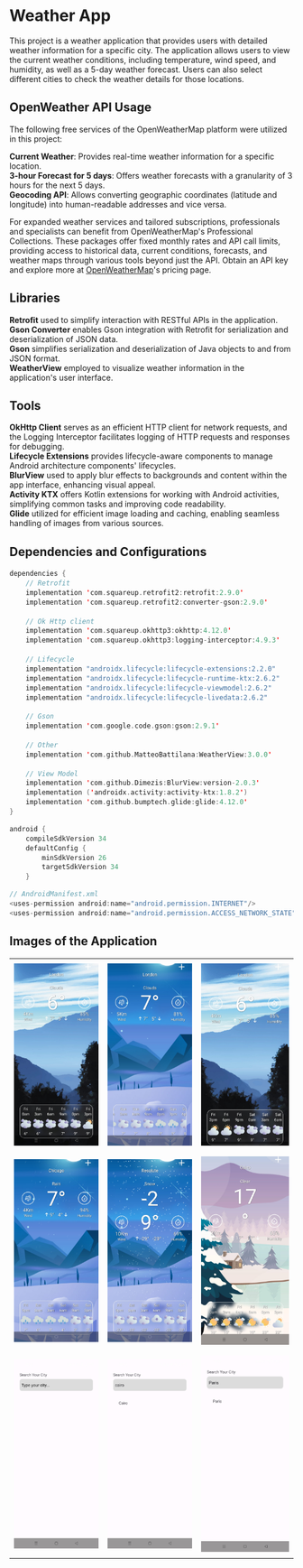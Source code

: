# Weather App

This project is a weather application that provides users with detailed weather information for a specific city. The application allows users to view the current weather conditions, including temperature, wind speed, and humidity, as well as a 5-day weather forecast. Users can also select different cities to check the weather details for those locations.

## OpenWeather API Usage

The following free services of the OpenWeatherMap platform were utilized in this project:

<b>Current Weather</b>: Provides real-time weather information for a specific location.<br/>
<b>3-hour Forecast for 5 days</b>: Offers weather forecasts with a granularity of 3 hours for the next 5 days.<br/>
<b>Geocoding API</b>: Allows converting geographic coordinates (latitude and longitude) into human-readable addresses and vice versa.

For expanded weather services and tailored subscriptions, professionals and specialists can benefit from OpenWeatherMap's Professional Collections. These packages offer fixed monthly rates and API call limits, providing access to historical data, current conditions, forecasts, and weather maps through various tools beyond just the API. Obtain an API key and explore more at <a href="https://openweathermap.org/price">OpenWeatherMap</a>'s pricing page.

## Libraries

<b>Retrofit</b>
used to simplify interaction with RESTful APIs in the application.<br/>
<b>Gson Converter</b>
enables Gson integration with Retrofit for serialization and deserialization of JSON data.<br/>
<b>Gson</b>
simplifies serialization and deserialization of Java objects to and from JSON format.<br/>
<b>WeatherView</b>
employed to visualize weather information in the application's user interface.

## Tools

<b>OkHttp Client</b>
serves as an efficient HTTP client for network requests, and the Logging Interceptor facilitates logging of HTTP requests and responses for debugging.<br/>
<b>Lifecycle Extensions</b>
provides lifecycle-aware components to manage Android architecture components' lifecycles.<br/>
<b>BlurView</b>
used to apply blur effects to backgrounds and content within the app interface, enhancing visual appeal.<br/>
<b>Activity KTX</b>
offers Kotlin extensions for working with Android activities, simplifying common tasks and improving code readability.<br/>
<b>Glide</b>
utilized for efficient image loading and caching, enabling seamless handling of images from various sources.

## Dependencies and Configurations

```kotlin
dependencies {
    // Retrofit
    implementation 'com.squareup.retrofit2:retrofit:2.9.0'
    implementation 'com.squareup.retrofit2:converter-gson:2.9.0'

    // Ok Http client
    implementation 'com.squareup.okhttp3:okhttp:4.12.0'
    implementation 'com.squareup.okhttp3:logging-interceptor:4.9.3'

    // Lifecycle
    implementation "androidx.lifecycle:lifecycle-extensions:2.2.0"
    implementation "androidx.lifecycle:lifecycle-runtime-ktx:2.6.2"
    implementation "androidx.lifecycle:lifecycle-viewmodel:2.6.2"
    implementation "androidx.lifecycle:lifecycle-livedata:2.6.2"

    // Gson
    implementation 'com.google.code.gson:gson:2.9.1'

    // Other
    implementation 'com.github.MatteoBattilana:WeatherView:3.0.0'

    // View Model
    implementation 'com.github.Dimezis:BlurView:version-2.0.3'
    implementation ('androidx.activity:activity-ktx:1.8.2')
    implementation 'com.github.bumptech.glide:glide:4.12.0'
}
```

```kotlin
android {
    compileSdkVersion 34
    defaultConfig {
        minSdkVersion 26
        targetSdkVersion 34
    }
```

```kotlin
// AndroidManifest.xml
<uses-permission android:name="android.permission.INTERNET"/>
<uses-permission android:name="android.permission.ACCESS_NETWORK_STATE" />
```

## Images of the Application

<table style="border-collapse: collapse; width: 100%;">
  <tr>
    <td align="center" style="padding: 8px; border: none;"><img src="https://github.com/reyhanturkkal/Weather-App/blob/master/assets/cloudyCity-1.jpg" alt="cloudy"></td>
    <td align="center" style="padding: 8px; border: none;"><img src="https://github.com/reyhanturkkal/Weather-App/blob/master/assets/cloudyCity-2.jpg" alt="cloudy"></td>
    <td align="center" style="padding: 8px; border: none;"><img src="https://github.com/reyhanturkkal/Weather-App/blob/master/assets/cloudyCity.jpg" alt="cloudy"></td>
  </tr>
      <tr>
    <td align="center" style="padding: 8px; border: none;"><img src="https://github.com/reyhanturkkal/Weather-App/blob/master/assets/rainyCity.jpg" alt="rainy"></td>
    <td align="center" style="padding: 8px; border: none;"><img src="https://github.com/reyhanturkkal/Weather-App/blob/master/assets/snowyCity.jpg" alt="snowy"></td>
    <td align="center" style="padding: 8px; border: none;"><img src="https://github.com/reyhanturkkal/Weather-App/blob/master/assets/clearCity.jpg" alt="clear"></td>
  </tr>
    <tr>
    <td align="center" style="padding: 8px; border: none;"><img src="https://github.com/reyhanturkkal/Weather-App/blob/master/assets/citySearch.jpg" alt="search"></td>
    <td align="center" style="padding: 8px; border: none;"><img src="https://github.com/reyhanturkkal/Weather-App/blob/master/assets/searchingCity.jpg" alt="search"></td>
    <td align="center" style="padding: 8px; border: none;"><img src="https://github.com/reyhanturkkal/Weather-App/blob/master/assets/citySearching.jpg" alt="search"></td>
  </tr>
</table>

